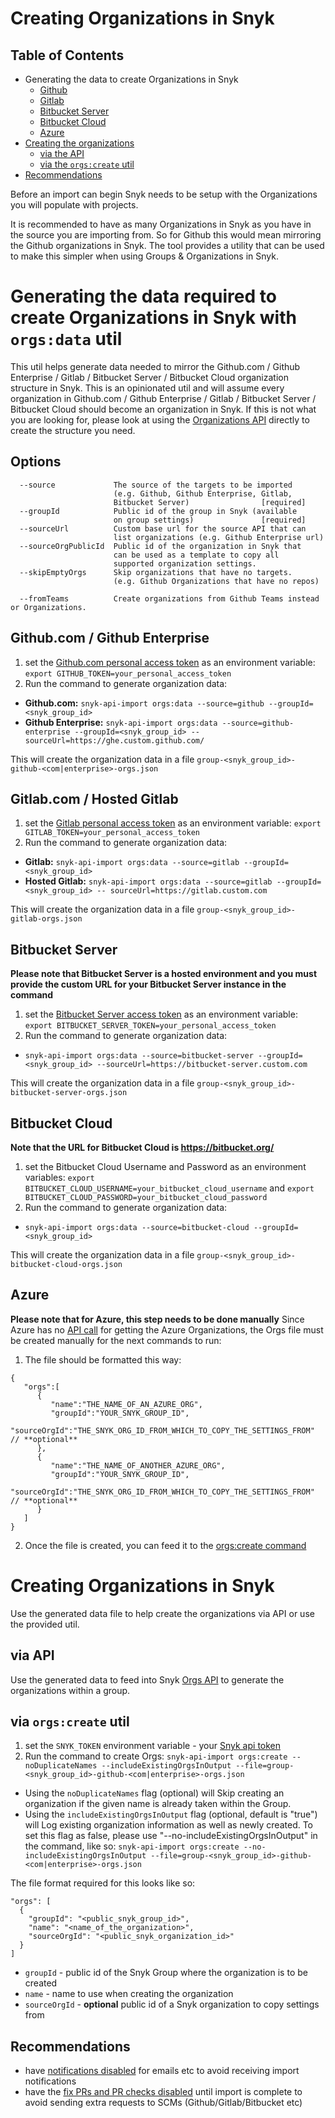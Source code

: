 # Creating Organizations in Snyk

## Table of Contents
- Generating the data to create Organizations in Snyk
  - [Github](#githubcom--github-enterprise)
  - [Gitlab](#gitlabcom--hosted-gitlab)
  - [Bitbucket Server](#bitbucket-server)
  - [Bitbucket Cloud](#bitbucket-cloud)
  - [Azure](#azure)
- [Creating the organizations](#creating-organizations-in-snyk-1)
  - [via the API](#via-api)
  - [via the `orgs:create` util](#via-orgscreate-util)
- [Recommendations](#recommendations)

Before an import can begin Snyk needs to be setup with the Organizations you will populate with projects.

It is recommended to have as many Organizations in Snyk as you have in the source you are importing from. So for Github this would mean mirroring the Github organizations in Snyk. The tool provides a utility that can be used to make this simpler when using Groups & Organizations in Snyk.

# Generating the data required to create Organizations in Snyk with `orgs:data` util
This util helps generate data needed to mirror the Github.com / Github Enterprise / Gitlab / Bitbucket Server / Bitbucket Cloud organization structure in Snyk.
This is an opinionated util and will assume every organization in Github.com / Github Enterprise / Gitlab / Bitbucket Server / Bitbucket Cloud should become an organization in Snyk. If this is not what you are looking for, please look at using the [Organizations API](https://snyk.docs.apiary.io/#reference/organizations/create-organization/create-a-new-organization) directly to create the structure you need.

## Options
```
  --source             The source of the targets to be imported
                       (e.g. Github, Github Enterprise, Gitlab,
                       Bitbucket Server)                [required]
  --groupId            Public id of the group in Snyk (available
                       on group settings)               [required]
  --sourceUrl          Custom base url for the source API that can
                       list organizations (e.g. Github Enterprise url)
  --sourceOrgPublicId  Public id of the organization in Snyk that
                       can be used as a template to copy all
                       supported organization settings.
  --skipEmptyOrgs      Skip organizations that have no targets. 
                       (e.g. Github Organizations that have no repos)

  --fromTeams          Create organizations from Github Teams instead or Organizations.
```
## Github.com / Github Enterprise
1. set the [Github.com personal access token](https://docs.github.com/en/free-pro-team@latest/github/authenticating-to-github/creating-a-personal-access-token) as an environment variable: `export GITHUB_TOKEN=your_personal_access_token`
2. Run the command to generate organization data:
 - **Github.com:** `snyk-api-import orgs:data --source=github --groupId=<snyk_group_id>`
 - **Github Enterprise:** `snyk-api-import orgs:data --source=github-enterprise --groupId=<snyk_group_id> -- sourceUrl=https://ghe.custom.github.com/`

This will create the organization data in a file `group-<snyk_group_id>-github-<com|enterprise>-orgs.json`


## Gitlab.com / Hosted Gitlab
1. set the [Gitlab personal access token](https://docs.gitlab.com/ee/user/profile/personal_access_tokens.html) as an environment variable: `export GITLAB_TOKEN=your_personal_access_token`
2. Run the command to generate organization data:
 - **Gitlab:** `snyk-api-import orgs:data --source=gitlab --groupId=<snyk_group_id>`
 - **Hosted Gitlab:** `snyk-api-import orgs:data --source=gitlab --groupId=<snyk_group_id> -- sourceUrl=https://gitlab.custom.com`

This will create the organization data in a file `group-<snyk_group_id>-gitlab-orgs.json`


## Bitbucket Server
**Please note that Bitbucket Server is a hosted environment and you must provide the custom URL for your Bitbucket Server instance in the command**
1. set the [Bitbucket Server access token](https://www.jetbrains.com/help/youtrack/standalone/integration-with-bitbucket-server.html#enable-youtrack-integration-bbserver) as an environment variable: `export BITBUCKET_SERVER_TOKEN=your_personal_access_token`
2. Run the command to generate organization data:
 - `snyk-api-import orgs:data --source=bitbucket-server --groupId=<snyk_group_id> --sourceUrl=https://bitbucket-server.custom.com`

This will create the organization data in a file `group-<snyk_group_id>-bitbucket-server-orgs.json`


## Bitbucket Cloud
**Note that the URL for Bitbucket Cloud is https://bitbucket.org/**
1. set the Bitbucket Cloud Username and Password as an environment variables: `export BITBUCKET_CLOUD_USERNAME=your_bitbucket_cloud_username` and `export BITBUCKET_CLOUD_PASSWORD=your_bitbucket_cloud_password`
2. Run the command to generate organization data:
 - `snyk-api-import orgs:data --source=bitbucket-cloud --groupId=<snyk_group_id>`

This will create the organization data in a file `group-<snyk_group_id>-bitbucket-cloud-orgs.json`


## Azure
**Please note that for Azure, this step needs to be done manually**
Since Azure has no [API call](https://developercommunity.visualstudio.com/t/no-rest-api-for-get-all-organizations-in-azure-dev/876058) for getting the Azure Organizations, the Orgs file must be created manually for the next commands to run:
1. The file should be formatted this way:
```
{
   "orgs":[
      {
         "name":"THE_NAME_OF_AN_AZURE_ORG",
         "groupId":"YOUR_SNYK_GROUP_ID",
         "sourceOrgId":"THE_SNYK_ORG_ID_FROM_WHICH_TO_COPY_THE_SETTINGS_FROM"   // **optional**
      },
      {
         "name":"THE_NAME_OF_ANOTHER_AZURE_ORG",
         "groupId":"YOUR_SNYK_GROUP_ID",
         "sourceOrgId":"THE_SNYK_ORG_ID_FROM_WHICH_TO_COPY_THE_SETTINGS_FROM"  // **optional**
      }
   ]
}
```
2. Once the file is created, you can feed it to the [orgs:create command](#creating-organizations-in-snyk-1)


# Creating Organizations in Snyk
Use the generated data file to help create the organizations via API or use the provided util.
## via API
Use the generated data to feed into Snyk [Orgs API](https://snyk.docs.apiary.io/#reference/groups/organizations-in-a-group/create-a-new-organization-in-a-group) to generate the organizations within a group.

## via `orgs:create` util
1. set the `SNYK_TOKEN` environment variable - your [Snyk api token](https://app.snyk.io/account)
2. Run the command to create Orgs:
`snyk-api-import orgs:create --noDuplicateNames --includeExistingOrgsInOutput --file=group-<snyk_group_id>-github-<com|enterprise>-orgs.json`

- Using the `noDuplicateNames` flag (optional) will Skip creating an organization if the given name is already taken within the Group.
- Using the `includeExistingOrgsInOutput` flag (optional, default is "true") will Log existing organization information as well as newly created. To set this flag as false, please use "--no-includeExistingOrgsInOutput" in the command, like so:
`snyk-api-import orgs:create --no-includeExistingOrgsInOutput --file=group-<snyk_group_id>-github-<com|enterprise>-orgs.json`

The file format required for this looks like so:
```
"orgs": [
  {
    "groupId": "<public_snyk_group_id>",
    "name": "<name_of_the_organization>",
    "sourceOrgId": "<public_snyk_organization_id>"
  }
]
```
- `groupId` - public id of the Snyk Group where the organization is to be created
- `name` - name to use when creating the organization
- `sourceOrgId` - **optional** public id of a Snyk organization to copy settings from

## Recommendations
- have [notifications disabled](https://snyk.docs.apiary.io/#reference/organizations/notification-settings/set-notification-settings) for emails etc to avoid receiving import notifications
- have the [fix PRs and PR checks disabled](https://snyk.docs.apiary.io/#reference/integrations/integration-settings/update) until import is complete to avoid sending extra requests to SCMs (Github/Gitlab/Bitbucket etc)
